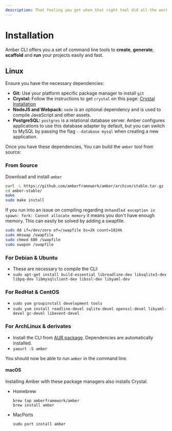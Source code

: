 ```yaml
---
description: That feeling you get when that right tool did all the work
---
```


# Installation

Amber CLI offers you a set of command line tools to **create**, **generate**, **scaffold** and **run** your projects easily and fast.

## Linux

Ensure you have the necessary dependencies:

* **Git:** Use your platform specific package manager to install `git`
* **Crystal:** Follow the instructions to get `crystal` on this page: [Crystal Installation](https://crystal-lang.org/docs/installation/index.html)
* **NodeJS and Webpack:** `node` is an optional dependency and is used to compile JavaScript and other assets.
* **PostgreSQL:** `postgres` is a relational database server. Amber configures applications to use this database adapter by default, but you can switch to MySQL by passing the flag `--database mysql` when creating a new application.

Once you have these dependencies, You can build the `amber` tool from source:

### From Source

Download and install `amber`

```bash
curl -L https://github.com/amberframework/amber/archive/stable.tar.gz | tar xz
cd amber-stable/
make
sudo make install
```

If you run into an issue on compiling regarding `Unhandled exception in spawn: fork: Cannot allocate memory` it means you don't have enough memory. This can easily be solved by adding a swapfile.

```bash
sudo dd if=/dev/zero of=/swapfile bs=2k count=1024k
sudo mkswap /swapfile
sudo chmod 600 /swapfile
sudo swapon /swapfile
```

### For Debian & Ubuntu

* These are necessary to compile the CLI:
* `sudo apt-get install build-essential libreadline-dev libsqlite3-dev libpq-dev libmysqlclient-dev libssl-dev libyaml-dev`

### For RedHat & CentOS

* `sudo yum groupinstall development tools`
* `sudo yum install readline-devel sqlite-devel openssl-devel libyaml-devel gc-devel libevent-devel`

### For ArchLinux & derivates

* Install the CLI from [AUR package](https://aur.archlinux.org/packages/amber/). Dependencies are automatically installed.
* `yaourt -S amber`

You should now be able to run `amber` in the command line.

#### macOS

Installing Amber with these package managers also installs Crystal.

- Homebrew

  ```text
  brew tap amberframework/amber
  brew install amber
  ```

- MacPorts

  ```text
  sudo port install amber
  ```
